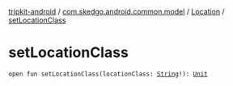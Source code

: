 [tripkit-android](../../index.md) / [com.skedgo.android.common.model](../index.md) / [Location](index.md) / [setLocationClass](./set-location-class.md)

# setLocationClass

`open fun setLocationClass(locationClass: `[`String`](https://kotlinlang.org/api/latest/jvm/stdlib/kotlin/-string/index.html)`!): `[`Unit`](https://kotlinlang.org/api/latest/jvm/stdlib/kotlin/-unit/index.html)
